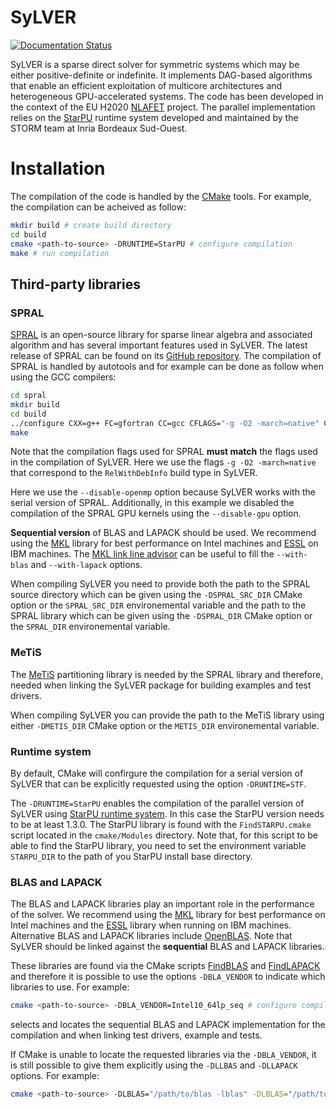 # SyLVER

[![Documentation Status](https://readthedocs.org/projects/sylver/badge/?version=latest)](https://sylver.readthedocs.io/en/latest/?badge=latest)

SyLVER is a sparse direct solver for symmetric systems which may be
either positive-definite or indefinite. It implements DAG-based
algorithms that enable an efficient exploitation of multicore
architectures and heterogeneous GPU-accelerated systems. The code has
been developed in the context of the EU H2020
[NLAFET](http://www.nlafet.eu/) project. The parallel implementation
relies on the [StarPU](http://starpu.gforge.inria.fr/) runtime system
developed and maintained by the STORM team at Inria Bordeaux
Sud-Ouest.

# Installation 

The compilation of the code is handled by the
[CMake](https://cmake.org/) tools. For example, the compilation can be
acheived as follow:

```bash
mkdir build # create build directory
cd build 
cmake <path-to-source> -DRUNTIME=StarPU # configure compilation
make # run compilation 
```

## Third-party libraries ##

### SPRAL ###

[SPRAL](https://github.com/ralna/spral) is an open-source library for
sparse linear algebra and associated algorithm and has several
important features used in SyLVER. The latest release of SPRAL can be
found on its [GitHub
repository](https://github.com/ralna/spral/releases). The compilation
of SPRAL is handled by autotools and for example can be done as follow
when using the GCC compilers:

```bash
cd spral
mkdir build
cd build
../configure CXX=g++ FC=gfortran CC=gcc CFLAGS="-g -O2 -march=native" CXXFLAGS="-g -O2 -march=native" FCFLAGS="-g -O2 -march=native" --with-metis="-L/path/to/metis -lmetis" --with-blas="-L/path/to/blas -lblas" --with-lapack="-L/path/to/lapack -llapack" --disable-openmp --disable-gpu
make
```
Note that the compilation flags used for SPRAL **must match** the flags
used in the compilation of SyLVER. Here we use the flags `-g -O2
-march=native` that correspond to the `RelWithDebInfo` build type in
SyLVER.

Here we use the `--disable-openmp` option because SyLVER works with
the serial version of SPRAL. Additionally, in this example we disabled
the compilation of the SPRAL GPU kernels using the `--disable-gpu`
option.

**Sequential version** of BLAS and LAPACK should be used. We recommend
using the [MKL](https://software.intel.com/mkl) library for best
performance on Intel machines and
[ESSL](https://www.ibm.com/support/knowledgecenter/en/SSFHY8/essl_welcome.html)
on IBM machines. The [MKL link line
advisor](https://software.intel.com/en-us/articles/intel-mkl-link-line-advisor)
can be useful to fill the `--with-blas` and `--with-lapack` options.

When compiling SyLVER you need to provide both the path to the SPRAL
source directory which can be given using the `-DSPRAL_SRC_DIR` CMake
option or the `SPRAL_SRC_DIR` environemental variable and the path to
the SPRAL library which can be given using the `-DSPRAL_DIR` CMake
option or the `SPRAL_DIR` environemental variable.

### MeTiS ###

The [MeTiS](http://glaros.dtc.umn.edu/gkhome/metis/metis/overview)
partitioning library is needed by the SPRAL library and therefore,
needed when linking the SyLVER package for building examples and test
drivers.

When compiling SyLVER you can provide the path to the MeTiS library
using either `-DMETIS_DIR` CMake option or the `METIS_DIR`
environemental variable.

### Runtime system ###

By default, CMake will confirgure the compilation for a serial version
of SyLVER that can be explicitly requested using the option
`-DRUNTIME=STF`.

The `-DRUNTIME=StarPU` enables the compilation of the parallel version
of SyLVER using [StarPU runtime
system](http://starpu.gforge.inria.fr/). In this case the StarPU
version needs to be at least 1.3.0. The StarPU library is found with
the `FindSTARPU.cmake` script located in the `cmake/Modules`
directory. Note that, for this script to be able to find the StarPU
library, you need to set the environment variable `STARPU_DIR` to the
path of you StarPU install base directory.

### BLAS and LAPACK ###

The BLAS and LAPACK libraries play an important role in the
performance of the solver. We recommend using the
[MKL](https://software.intel.com/mkl) library for best performance on
Intel machines and the
[ESSL](https://www.ibm.com/support/knowledgecenter/en/SSFHY8/essl_welcome.html)
library when running on IBM machines. Alternative BLAS and LAPACK
libraries include [OpenBLAS](https://www.openblas.net/). Note that
SyLVER should be linked against the **sequential** BLAS and LAPACK
libraries.

These libraries are found via the CMake scripts
[FindBLAS](https://cmake.org/cmake/help/latest/module/FindBLAS.html)
and
[FindLAPACK](https://cmake.org/cmake/help/latest/module/FindBLAS.html)
and therefore it is possible to use the options `-DBLA_VENDOR` to
indicate which libraries to use. For example:

```bash
cmake <path-to-source> -DBLA_VENDOR=Intel10_64lp_seq # configure compilation
```

selects and locates the sequential BLAS and LAPACK implementation for
the compilation and when linking test drivers, example and tests.

If CMake is unable to locate the requested libraries via the
`-DBLA_VENDOR`, it is still possible to give them explicitly using the
`-DLLBAS` and `-DLLAPACK` options. For example:

```bash
cmake <path-to-source> -DLBLAS="/path/to/blas -lblas" -DLBLAS="/path/to/lapack -llapack" # configure compilation
```
